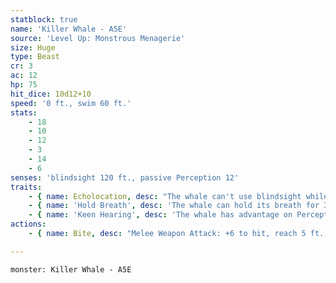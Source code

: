 ```yaml
---
statblock: true
name: 'Killer Whale - A5E'
source: 'Level Up: Monstrous Menagerie'
size: Huge
type: Beast
cr: 3
ac: 12
hp: 75
hit_dice: 10d12+10
speed: '0 ft., swim 60 ft.'
stats:
    - 18
    - 10
    - 12
    - 3
    - 14
    - 6
senses: 'blindsight 120 ft., passive Perception 12'
traits:
    - { name: Echolocation, desc: "The whale can't use blindsight while deafened." }
    - { name: 'Hold Breath', desc: 'The whale can hold its breath for 30 minutes.' }
    - { name: 'Keen Hearing', desc: 'The whale has advantage on Perception checks that rely on hearing.' }
actions:
    - { name: Bite, desc: "Melee Weapon Attack: +6 to hit, reach 5 ft., one target. Hit: 14 (3d6+4) piercing damage. If the target is a creature, it is grappled (escape DC 14). Until this grapple ends, the whale can't bite another target and it has advantage on bite attacks against the creature it is grappling." }

---
```

```statblock
monster: Killer Whale - A5E
```
